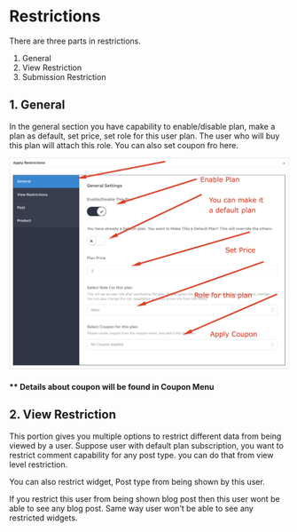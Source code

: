 # Restrictions

There are three parts in restrictions.

1. General
2. View Restriction
3. Submission Restriction

## 1. General

In the general section you have capability to enable/disable plan, make a plan as default, set price, set role for this user plan. The user who will buy this plan will attach this role. You can also set coupon fro here.

![](/assets/restriction1.png)

#### \*\* Details about coupon will be found in Coupon Menu

## 2. View Restriction

This portion gives you multiple options to restrict different data from being viewed by a user. Suppose user with default plan subscription, you want to restrict comment capability for any post type. you can do that from view level restriction.

You can also restrict widget, Post type from being shown by this user.

If you restrict this user from being shown blog post then this user wont be able to see any blog post. Same way user won't be able to see any restricted widgets.

